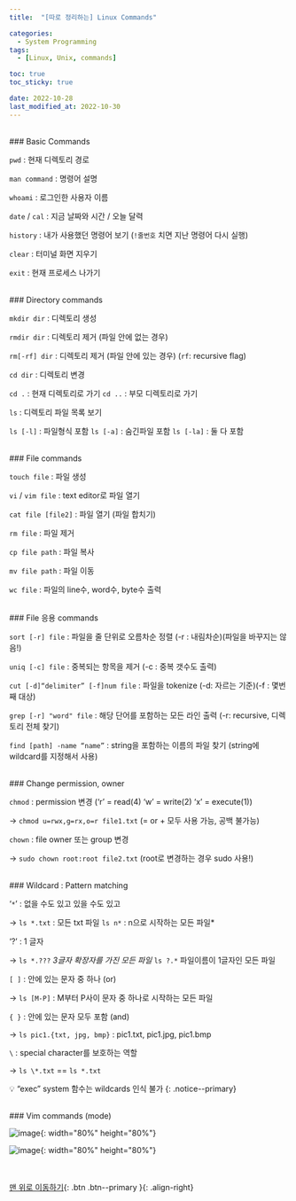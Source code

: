 ```yaml
---
title:  "[따로 정리하는] Linux Commands" 

categories:
  - System Programming
tags:
  - [Linux, Unix, commands]

toc: true
toc_sticky: true

date: 2022-10-28
last_modified_at: 2022-10-30
---
```

  

<br/>   
### Basic Commands

`pwd` : 현재 디렉토리 경로

`man command` : 명령어 설명 

`whoami` :  로그인한 사용자 이름

`date` / `cal` : 지금 날짜와 시간 / 오늘 달력 

`history` : 내가 사용했던 명령어 보기 (`!줄번호`  치면 지난 명령어 다시 실행)

`clear` : 터미널 화면 지우기 

`exit` : 현재 프로세스 나가기 

  
<br/>    
### Directory commands

`mkdir dir` : 디렉토리 생성

`rmdir dir` : 디렉토리 제거 (파일 안에 없는 경우)

`rm[-rf] dir` : 디렉토리 제거 (파일 안에 있는 경우) (`rf`: recursive flag)

`cd dir`  : 디렉토리 변경

`cd .` : 현재 디렉토리로 가기       `cd ..` : 부모 디렉토리로 가기

`ls` : 디렉토리 파일 목록 보기 

`ls [-l]` : 파일형식 포함   `ls [-a]` : 숨긴파일 포함   `ls [-la]` : 둘 다 포함

  
<br/>   
### File commands

`touch file` : 파일 생성 

`vi` / `vim file` :  text editor로 파일 열기

`cat file [file2]`  : 파일 열기 (파일 합치기)

`rm file` : 파일 제거

`cp file path` : 파일 복사

`mv file path` : 파일 이동

`wc file` : 파일의 line수, word수, byte수 출력 

  
<br/>   
### File 응용 commands

`sort [-r] file` : 파일을 줄 단위로 오름차순 정렬  (-r : 내림차순)(파일을 바꾸지는 않음!)

`uniq [-c] file` : 중복되는 항목을 제거 (-c : 중복 갯수도 출력)

`cut [-d]“delimiter” [-f]num file` : 파일을 tokenize (-d: 자르는 기준)(-f : 몇번째 대상)

`grep [-r] "word" file` : 해당 단어를 포함하는 모든 라인 출력 (-r: recursive, 디렉토리 전체 찾기)

`find [path] -name “name”` : string을 포함하는 이름의 파일 찾기 (string에 wildcard를 지정해서 사용)

  
<br/>   
### Change permission, owner

`chmod` : permission 변경 (‘r’ = read(4)  ‘w’ = write(2)  ‘x’ = execute(1))

 -> `chmod u=rwx,g=rx,o=r file1.txt`  (= or + 모두 사용 가능, 공백 불가능)

`chown` : file owner 또는 group 변경  

 -> `sudo chown root:root file2.txt` (root로 변경하는 경우 sudo 사용!)

  
<br/>   
### Wildcard : Pattern matching

‘`*`’ : 없을 수도 있고 있을 수도 있고

 -> `ls *.txt` : 모든 txt 파일     `ls n*` : n으로 시작하는 모든 파일* 

‘?’ : 1 글자

 -> `ls *.???` *3글자 확장자를 가진 모든 파일*    `ls ?.*`  파일이름이 1글자인 모든 파일

`[ ]` : 안에 있는 문자 중 하나 (or)

 -> `ls [M-P]` : M부터 P사이 문자 중 하나로 시작하는 모든 파일

`{ }` : 안에 있는 문자 모두 포함 (and)

 -> `ls pic1.{txt, jpg, bmp}` : pic1.txt, pic1.jpg, pic1.bmp

`\` : special character를 보호하는 역할 

 -> `ls \*.txt` == `ls *.txt`
<br/>
 
💡 “exec” system 함수는 wildcards 인식 불가 
{: .notice--primary} 


<br/>   
### Vim commands (mode)

![image](https://user-images.githubusercontent.com/86834982/198948309-3885db44-5002-4376-be19-465272d423db.png){: width="80%" height="80%"}

![image](https://user-images.githubusercontent.com/86834982/198948305-d9303a2d-d25d-42a1-86eb-6806c5c3ee8b.png){: width="80%" height="80%"}
   
<br/><br/>
[맨 위로 이동하기](#){: .btn .btn--primary }{: .align-right}
